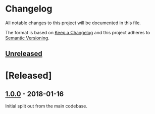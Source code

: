 # Changelog

All notable changes to this project will be documented in this file.

The format is based on [Keep a Changelog](http://keepachangelog.com/en/1.0.0/)
and this project adheres to [Semantic Versioning](http://semver.org/spec/v2.0.0.html).

## [Unreleased]

# [Released]

## [1.0.0] - 2018-01-16

Initial split out from the main codebase.

[Unreleased]: https://github.com/adnymics/redicts/compare/v1.0.0...HEAD
[1.0.0]: https://github.com/adnymics/redicts/compare/v0.3.0...v1.0.0
